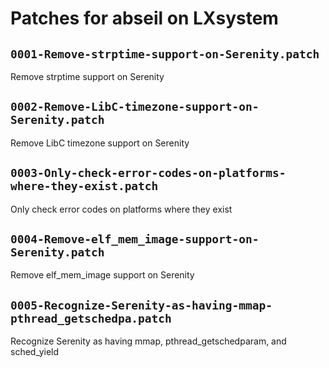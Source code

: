 # Patches for abseil on LXsystem

## `0001-Remove-strptime-support-on-Serenity.patch`

Remove strptime support on Serenity


## `0002-Remove-LibC-timezone-support-on-Serenity.patch`

Remove LibC timezone support on Serenity


## `0003-Only-check-error-codes-on-platforms-where-they-exist.patch`

Only check error codes on platforms where they exist


## `0004-Remove-elf_mem_image-support-on-Serenity.patch`

Remove elf_mem_image support on Serenity


## `0005-Recognize-Serenity-as-having-mmap-pthread_getschedpa.patch`

Recognize Serenity as having mmap, pthread_getschedparam, and sched_yield



